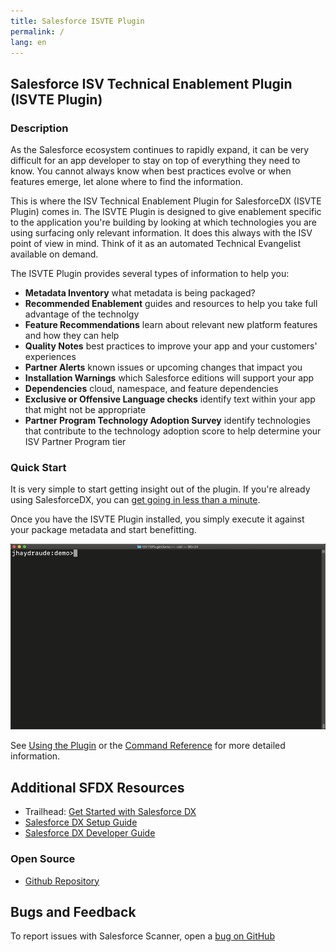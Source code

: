 ```yaml
---
title: Salesforce ISVTE Plugin
permalink: /
lang: en
---
```

<!--
<div class="slds-notify slds-notify_alert slds-theme_alert-texture slds-text-heading_small slds-text-align_center slds-theme_warning" role="alert">
  <span class="slds-assistive-text">warning</span>
  	A new version (v{{ site.data.versions.scanner }}) of the ISVTE Plugin was released on {{ site.data.versions.releasedon }} 
</div>
<br>
-->

## Salesforce ISV Technical Enablement Plugin (ISVTE Plugin)

### Description

As the Salesforce ecosystem continues to rapidly expand, it can be very difficult for an app developer to stay on top of everything they need to know. You cannot always know when best practices evolve or when features emerge, let alone where to find the information. 

This is where the ISV Technical Enablement Plugin for SalesforceDX (ISVTE Plugin) comes in. The ISVTE Plugin is designed to give enablement specific to the application you're building by looking at which technologies you are using surfacing only relevant information. It does this always with the ISV point of view in mind. Think of it as an automated Technical Evangelist available on demand.

The ISVTE Plugin provides several types of information to help you:
- **Metadata Inventory** what metadata is being packaged?
- **Recommended Enablement** guides and resources to help you take full advantage of the technolgy 
- **Feature Recommendations** learn about relevant new platform features and how they can help
- **Quality Notes** best practices to improve your app and your customers' experiences
- **Partner Alerts** known issues or upcoming changes that impact you
- **Installation Warnings** which Salesforce editions will support your app
- **Dependencies** cloud, namespace, and feature dependencies
- **Exclusive or Offensive Language checks**  identify text within your app that might not be appropriate
- **Partner Program Technology Adoption Survey** identify technologies that contribute to the technology adoption score to help determine your ISV Partner Program tier

### Quick Start

It is very simple to start getting insight out of the plugin. If you're already using SalesforceDX, you can [get going in less than a minute](./en/getting-started/install).

Once you have the ISVTE Plugin installed, you simply execute it against your package metadata and start benefitting.

![Quick Start Demo](./assets/images/ISVTEQuickDemo.gif)

See [Using the Plugin](./en/usage/usage) or the [Command Reference](./en/isvte-commands/mdscan) for more detailed information.

## Additional SFDX Resources

- Trailhead: [Get Started with Salesforce DX](https://trailhead.salesforce.com/trails/sfdx_get_started)
- [Salesforce DX Setup Guide](https://developer.salesforce.com/docs/atlas.en-us.sfdx_setup.meta/sfdx_setup)
- [Salesforce DX Developer Guide](https://developer.salesforce.com/docs/atlas.en-us.sfdx_dev.meta/sfdx_dev)

### Open Source

- [Github Repository](https://github.com/forcedotcom/isvte-sfdx-plugin)

## Bugs and Feedback

To report issues with Salesforce Scanner, open a [bug on GitHub](https://github.com/forcedotcom/isvte-sfdx-plugin/issues/new)


